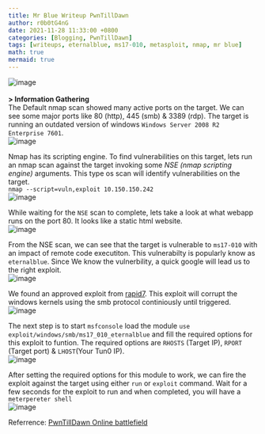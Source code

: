 ```yaml
---
title: Mr Blue Writeup PwnTillDawn
author: r0b0tG4nG
date: 2021-11-28 11:33:00 +0800
categories: [Blogging, PwnTillDawn]
tags: [writeups, eternalblue, ms17-010, metasploit, nmap, mr blue]
math: true
mermaid: true
---
```

![image](https://user-images.githubusercontent.com/67085453/143767874-42418165-32f2-4f22-87eb-1dbeb2e14f67.png)<br><br>
**> Information Gathering**<br>
The Default nmap scan showed many active ports on the target. We can see some major ports like 80 (http), 445 (smb) & 3389 (rdp). The target is running an outdated version of windows `Windows Server 2008 R2 Enterprise 7601`. <br>
![image](https://user-images.githubusercontent.com/67085453/143767867-9a7e797d-a7ad-40b8-a1c9-f05c69f9c3aa.png)<br>

Nmap has its scripting engine. To find vulnerabilities on this target, lets run an nmap scan against the target invoking some _NSE (nmap scripting engine)_ arguments. This type os scan will identify vulnerabilities on the target.<br>
`nmap --script=vuln,exploit 10.150.150.242`<br>
![image](https://user-images.githubusercontent.com/67085453/143767883-cad14ba0-8348-4b41-a2a0-edea0c8b1083.png)<br>

While waiting for the `NSE` scan to complete, lets take a look at what webapp runs on the port 80. It looks like a static html website.<br>
![image](https://user-images.githubusercontent.com/67085453/143767889-658a16a7-4161-4d54-a730-417a35472180.png)

From the NSE scan, we can see that the target is vulnerable to `ms17-010` with an impact of remote code executiton. This vulnerabilty is popularly know as `eternalblue`. Since We know the vulnerbility, a quick google will lead us to the right exploit.<br>
![image](https://user-images.githubusercontent.com/67085453/143767903-032954a0-9abf-4d22-bdff-297c3819a179.png)<br>

We found an approved exploit from <a href="https://www.rapid7.com/db/modules/exploit/windows/smb/ms17_010_eternalblue/">rapid7</a>. This exploit will corrupt the windows kernels using the smb protocol continiously until triggered.<br>
![image](https://user-images.githubusercontent.com/67085453/143767914-7f0e5960-d91c-4b15-8ca7-51e0cd7fe814.png)<br>

The next step is to start `msfconsole` load the module `use exploit/windows/smb/ms17_010_eternalblue` and fill the required options for this exploit to funtion. The required options are `RHOSTS` (Target IP), `RPORT` (Target port) & `LHOST`(Your Tun0 IP).<br>
![image](https://user-images.githubusercontent.com/67085453/143767919-f0d35b38-2f2d-45f9-8fdd-bf94461db7ee.png)<br>

After setting the required options for this module to work, we can fire the exploit against the target using either `run` or `exploit` command. Wait for a few seconds for the exploit to run and when completed, you will have a `meterpereter shell` <br>
![image](https://user-images.githubusercontent.com/67085453/143767965-71d0f83b-b4f7-48a1-bc02-ef2bad8b0ecc.png)


Referrence: <a href="https://online.pwntilldawn.com/">PwnTillDawn Online battlefield</a>
